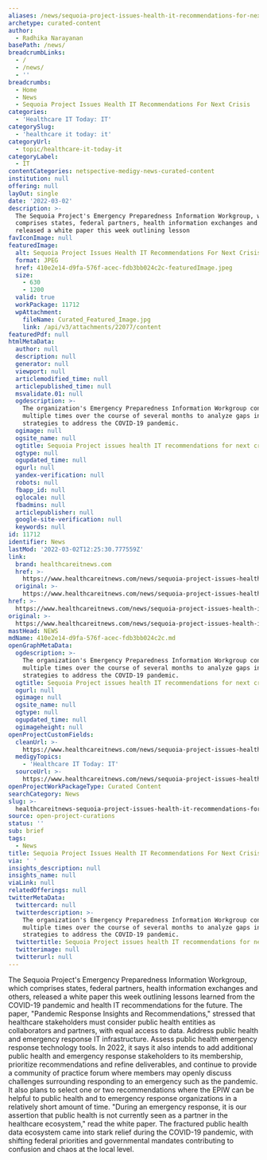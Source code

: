 ```yaml
---
aliases: /news/sequoia-project-issues-health-it-recommendations-for-next-crisis
archetype: curated-content
author:
  - Radhika Narayanan
basePath: /news/
breadcrumbLinks:
  - /
  - /news/
  - ''
breadcrumbs:
  - Home
  - News
  - Sequoia Project Issues Health IT Recommendations For Next Crisis
categories:
  - 'Healthcare IT Today: IT'
categorySlug:
  - 'healthcare it today: it'
categoryUrl:
  - topic/healthcare-it-today-it
categoryLabel:
  - IT
contentCategories: netspective-medigy-news-curated-content
institution: null
offering: null
layOut: single
date: '2022-03-02'
description: >-
  The Sequoia Project's Emergency Preparedness Information Workgroup, which
  comprises states, federal partners, health information exchanges and others,
  released a white paper this week outlining lesson
favIconImage: null
featuredImage:
  alt: Sequoia Project Issues Health IT Recommendations For Next Crisis
  format: JPEG
  href: 410e2e14-d9fa-576f-acec-fdb3bb024c2c-featuredImage.jpeg
  size:
    - 630
    - 1200
  valid: true
  workPackage: 11712
  wpAttachment:
    fileName: Curated_Featured_Image.jpg
    link: /api/v3/attachments/22077/content
featuredPdf: null
htmlMetaData:
  author: null
  description: null
  generator: null
  viewport: null
  articlemodified_time: null
  articlepublished_time: null
  msvalidate.01: null
  ogdescription: >-
    The organization's Emergency Preparedness Information Workgroup convened
    multiple times over the course of several months to analyze gaps in current
    strategies to address the COVID-19 pandemic.
  ogimage: null
  ogsite_name: null
  ogtitle: Sequoia Project issues health IT recommendations for next crisis
  ogtype: null
  ogupdated_time: null
  ogurl: null
  yandex-verification: null
  robots: null
  fbapp_id: null
  oglocale: null
  fbadmins: null
  articlepublisher: null
  google-site-verification: null
  keywords: null
id: 11712
identifier: News
lastMod: '2022-03-02T12:25:30.777559Z'
link:
  brand: healthcareitnews.com
  href: >-
    https://www.healthcareitnews.com/news/sequoia-project-issues-health-it-recommendations-next-crisis
  original: >-
    https://www.healthcareitnews.com/news/sequoia-project-issues-health-it-recommendations-next-crisis
href: >-
  https://www.healthcareitnews.com/news/sequoia-project-issues-health-it-recommendations-next-crisis
original: >-
  https://www.healthcareitnews.com/news/sequoia-project-issues-health-it-recommendations-next-crisis
mastHead: NEWS
mdName: 410e2e14-d9fa-576f-acec-fdb3bb024c2c.md
openGraphMetaData:
  ogdescription: >-
    The organization's Emergency Preparedness Information Workgroup convened
    multiple times over the course of several months to analyze gaps in current
    strategies to address the COVID-19 pandemic.
  ogtitle: Sequoia Project issues health IT recommendations for next crisis
  ogurl: null
  ogimage: null
  ogsite_name: null
  ogtype: null
  ogupdated_time: null
  ogimageheight: null
openProjectCustomFields:
  cleanUrl: >-
    https://www.healthcareitnews.com/news/sequoia-project-issues-health-it-recommendations-next-crisis
  medigyTopics:
    - 'Healthcare IT Today: IT'
  sourceUrl: >-
    https://www.healthcareitnews.com/news/sequoia-project-issues-health-it-recommendations-next-crisis
openProjectWorkPackageType: Curated Content
searchCategory: News
slug: >-
  healthcareitnews-sequoia-project-issues-health-it-recommendations-for-next-crisis
source: open-project-curations
status: ''
sub: brief
tags:
  - News
title: Sequoia Project Issues Health IT Recommendations For Next Crisis
via: ' '
insights_description: null
insights_name: null
viaLink: null
relatedOfferings: null
twitterMetaData:
  twittercard: null
  twitterdescription: >-
    The organization's Emergency Preparedness Information Workgroup convened
    multiple times over the course of several months to analyze gaps in current
    strategies to address the COVID-19 pandemic.
  twittertitle: Sequoia Project issues health IT recommendations for next crisis
  twitterimage: null
  twitterurl: null
---
```

<p>The Sequoia Project's Emergency Preparedness Information Workgroup, which comprises states, federal partners, health information exchanges and others, released a white paper this week outlining lessons learned from the COVID-19 pandemic and health IT recommendations for the future.
The paper, "Pandemic Response Insights and Recommendations," stressed that healthcare stakeholders must consider public health entities as collaborators and partners, with equal access to data.
Address public health and emergency response IT infrastructure.
Assess public health emergency response technology tools.
In 2022, it says it also intends to add additional public health and emergency response stakeholders to its membership, prioritize recommendations and refine deliverables, and continue to provide a community of practice forum where members may openly discuss challenges surrounding responding to an emergency such as the pandemic.
It also plans to select one or two recommendations where the EPIW can be helpful to public health and to emergency response organizations in a relatively short amount of time.
"During an emergency response, it is our assertion that public health is not currently seen as a partner in the healthcare ecosystem," read the white paper.
The fractured public health data ecosystem came into stark relief during the COVID-19 pandemic, with shifting federal priorities and governmental mandates contributing to confusion and chaos at the local level.</p>